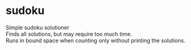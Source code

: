 # sudoku
Simple sudoku solutioner\
Finds all solutions, but may require too much time.\
Runs in bound space when counting only without printing the solutions.

